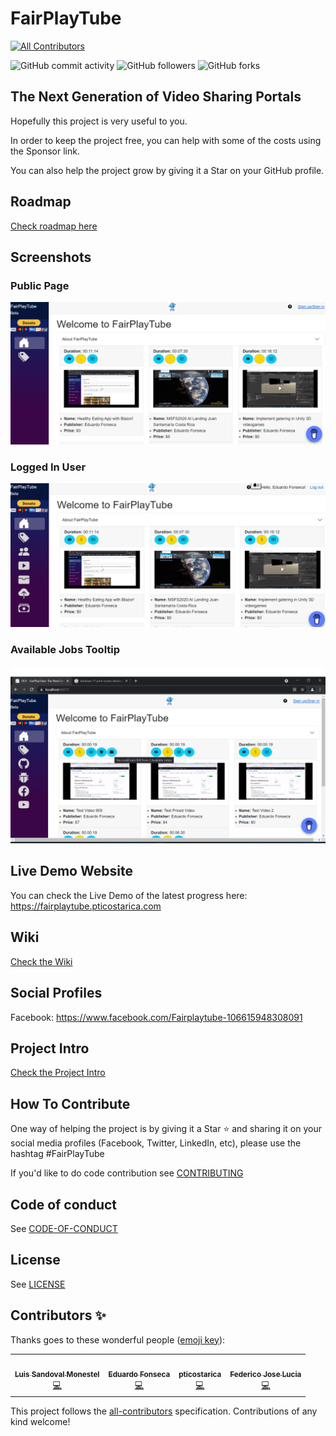 # FairPlayTube
<!-- ALL-CONTRIBUTORS-BADGE:START - Do not remove or modify this section -->
[![All Contributors](https://img.shields.io/badge/all_contributors-4-orange.svg?style=flat-square)](#contributors-)
<!-- ALL-CONTRIBUTORS-BADGE:END -->
<!-- CUSTOM-BADGES:START-->
![GitHub commit activity](https://img.shields.io/github/commit-activity/w/efonsecab/FairPlayTube?style=flat-square)
![GitHub followers](https://img.shields.io/github/followers/efonsecab?style=flat-square)
![GitHub forks](https://img.shields.io/github/forks/efonsecab/FairPlayTube?style=flat-square)
<!-- CUSTOM-BADGES:END -->
## The Next Generation of Video Sharing Portals

Hopefully this project is very useful to you.

In order to keep the project free, you can help with some of the costs using the Sponsor link.

You can also help the project grow by giving it a Star on your GitHub profile.

## Roadmap
[Check roadmap here](roadmap.md)

## Screenshots
### Public Page
![](Images/FairPlayTube%20HomePage.png?raw=true)
### Logged In User
![](Images/FairPlayTube%20Logged%20In%20User.png?raw=true)
### Available Jobs Tooltip
![](Images/FairPlayTube%20Available%20Jobs%20With%20Amount.png?raw=true)

## Live Demo Website
You can check the Live Demo of the latest progress here: https://fairplaytube.pticostarica.com

## Wiki

[Check the Wiki](https://github.com/efonsecab/FairPlayTube/wiki)

## Social Profiles
Facebook: https://www.facebook.com/Fairplaytube-106615948308091

## Project Intro

[Check the Project Intro](https://youtu.be/iUdjur6sl8g)

## How To Contribute
One way of helping the project is by giving it a Star :star: and sharing it on your social media profiles (Facebook, Twitter, LinkedIn, etc), please use the hashtag #FairPlayTube

If you'd like to do code contribution see [CONTRIBUTING](CONTRIBUTING.md)

## Code of conduct

See [CODE-OF-CONDUCT](CODE_OF_CONDUCT.md)

## License
See [LICENSE](LICENSE)

## Contributors ✨

Thanks goes to these wonderful people ([emoji key](https://allcontributors.org/docs/en/emoji-key)):

<!-- ALL-CONTRIBUTORS-LIST:START - Do not remove or modify this section -->
<!-- prettier-ignore-start -->
<!-- markdownlint-disable -->
<table>
  <tr>
    <td align="center"><a href="https://github.com/LuisiitoDev"><img src="https://avatars.githubusercontent.com/u/79773016?v=4?s=100" width="100px;" alt=""/><br /><sub><b>Luis Sandoval Monestel</b></sub></a><br /><a href="https://github.com/efonsecab/FairPlayTube/commits?author=LuisiitoDev" title="Code">💻</a></td>
    <td align="center"><a href="https://allmylinks.com/efonsecabcr"><img src="https://avatars.githubusercontent.com/u/3481899?v=4?s=100" width="100px;" alt=""/><br /><sub><b>Eduardo Fonseca</b></sub></a><br /><a href="https://github.com/efonsecab/FairPlayTube/commits?author=efonsecab" title="Code">💻</a></td>
    <td align="center"><a href="https://github.com/pticostarica"><img src="https://avatars.githubusercontent.com/u/23109368?v=4?s=100" width="100px;" alt=""/><br /><sub><b>pticostarica</b></sub></a><br /><a href="https://github.com/efonsecab/FairPlayTube/commits?author=pticostarica" title="Code">💻</a></td>
    <td align="center"><a href="https://github.com/FedericoJoseLucia"><img src="https://avatars.githubusercontent.com/u/15302522?v=4?s=100" width="100px;" alt=""/><br /><sub><b>Federico Jose Lucia</b></sub></a><br /><a href="https://github.com/efonsecab/FairPlayTube/commits?author=FedericoJoseLucia" title="Code">💻</a></td>
  </tr>
</table>

<!-- markdownlint-restore -->
<!-- prettier-ignore-end -->

<!-- ALL-CONTRIBUTORS-LIST:END -->

This project follows the [all-contributors](https://github.com/all-contributors/all-contributors) specification. Contributions of any kind welcome!
